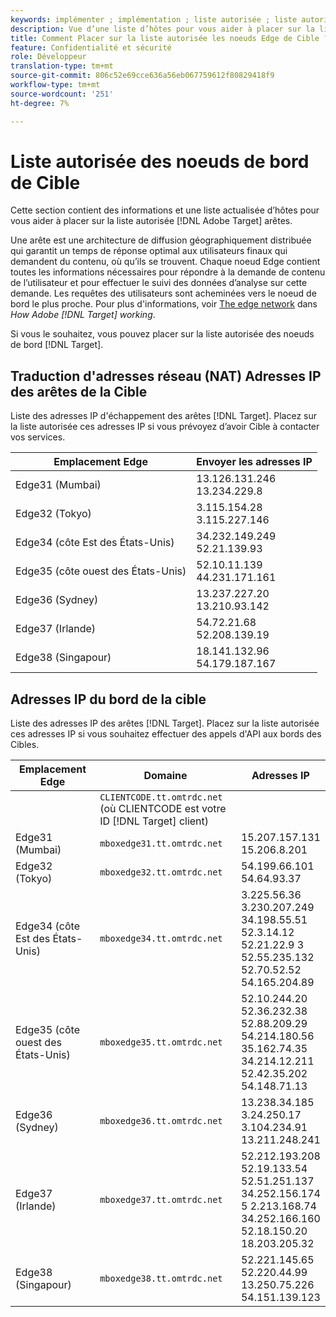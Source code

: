 ```yaml
---
keywords: implémenter ; implémentation ; liste autorisée ; liste autorisée ; liste autorisée ; liste autorisée ; arête ; arêtes
description: Vue d’une liste d’hôtes pour vous aider à placer sur la liste autorisée les arêtes Adobe Target (des noeuds de service répartis géographiquement qui garantissent un temps de réponse optimal aux utilisateurs finaux).
title: Comment Placer sur la liste autorisée les noeuds Edge de Cible ?
feature: Confidentialité et sécurité
role: Développeur
translation-type: tm+mt
source-git-commit: 806c52e69cce636a56eb067759612f80829418f9
workflow-type: tm+mt
source-wordcount: '251'
ht-degree: 7%

---
```



# Liste autorisée des noeuds de bord de Cible

Cette section contient des informations et une liste actualisée d’hôtes pour vous aider à placer sur la liste autorisée [!DNL Adobe Target] arêtes.

Une arête est une architecture de diffusion géographiquement distribuée qui garantit un temps de réponse optimal aux utilisateurs finaux qui demandent du contenu, où qu’ils se trouvent. Chaque noeud Edge contient toutes les informations nécessaires pour répondre à la demande de contenu de l’utilisateur et pour effectuer le suivi des données d’analyse sur cette demande. Les requêtes des utilisateurs sont acheminées vers le noeud de bord le plus proche. Pour plus d&#39;informations, voir [The edge network](/help/c-intro/how-target-works.md#concept_0AE2ED8E9DE64288A8B30FCBF1040934) dans *How Adobe [!DNL Target] working*.

Si vous le souhaitez, vous pouvez placer sur la liste autorisée des noeuds de bord [!DNL Target].

## Traduction d&#39;adresses réseau (NAT) Adresses IP des arêtes de la Cible

Liste des adresses IP d&#39;échappement des arêtes [!DNL Target]. Placez sur la liste autorisée ces adresses IP si vous prévoyez d’avoir Cible à contacter vos services.

| Emplacement Edge | Envoyer les adresses IP |
| --- | --- |
| Edge31 (Mumbai) | 13.126.131.246<br>13.234.229.8 |
| Edge32 (Tokyo) | 3.115.154.28<br>3.115.227.146 |
| Edge34 (côte Est des États-Unis) | 34.232.149.249<br>52.21.139.93 |
| Edge35 (côte ouest des États-Unis) | 52.10.11.139<br>44.231.171.161 |
| Edge36 (Sydney) | 13.237.227.20<br>13.210.93.142 |
| Edge37 (Irlande) | 54.72.21.68<br>52.208.139.19 |
| Edge38 (Singapour) | 18.141.132.96<br>54.179.187.167 |

## Adresses IP du bord de la cible

Liste des adresses IP des arêtes [!DNL Target]. Placez sur la liste autorisée ces adresses IP si vous souhaitez effectuer des appels d&#39;API aux bords des Cibles.

| Emplacement Edge | Domaine | Adresses IP |
| --- | --- | --- |
|  | `CLIENTCODE.tt.omtrdc.net`<br>(où CLIENTCODE est votre ID  [!DNL Target] client) |  |
| Edge31 (Mumbai) | `mboxedge31.tt.omtrdc.net` | 15.207.157.131<br>15.206.8.201 |
| Edge32 (Tokyo) | `mboxedge32.tt.omtrdc.net` | 54.199.66.101<br>54.64.93.37 |
| Edge34 (côte Est des États-Unis) | `mboxedge34.tt.omtrdc.net` | 3.225.56.36<br>3.230.207.249<br>34.198.55.51<br>52.3.14.12<br>52.21.22.9 3<br>52.55.235.132<br>52.70.52.52<br>54.165.204.89 |
| Edge35 (côte ouest des États-Unis) | `mboxedge35.tt.omtrdc.net` | 52.10.244.20<br>52.36.232.38<br>52.88.209.29<br>54.214.180.56<br>35.162.74.35<br>34.214.12.211<br>52.42.35.202<br>54.148.71.13 |
| Edge36 (Sydney) | `mboxedge36.tt.omtrdc.net` | 13.238.34.185<br>3.24.250.17<br>3.104.234.91<br>13.211.248.241 |
| Edge37 (Irlande) | `mboxedge37.tt.omtrdc.net` | 52.212.193.208<br>52.19.133.54<br>52.51.251.137<br>34.252.156.174<br>5 2.213.168.74<br>34.252.166.160<br>52.18.150.20<br>18.203.205.32 |
| Edge38 (Singapour) | `mboxedge38.tt.omtrdc.net` | 52.221.145.65<br>52.220.44.99<br>13.250.75.226<br>54.151.139.123 |





